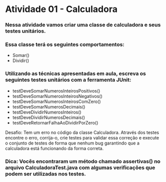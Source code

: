 # Atividade 01 - Calculadora

### Nessa atividade vamos criar uma classe de calculadora e seus testes unitários.

### Essa classe terá os seguintes comportamentos:
 - Somar()
 - Dividir()

### Utilizando as técnicas apresentadas em aula, escreva os seguintes testes unitários com a ferramenta JUnit:
 - testDeveSomarNumerosInteirosPositivos()
 - testDeveSomarNumerosInteirosNegativos()
 - testDeveSomarNumerosInteirosComZero()
 - testDeveSomarNumerosDecimais()
 - testDeveDividirNumerosInteiros()
 - testDeveDividirNumerosDecimais()
 - testDeveRetornarFalhaAoDividirPorZero()
 
Desafio: Tem um erro no código da classe Calculadora. Através dos testes encontre o erro, corrija-o, crie testes para validar essa correção e execute o conjunto de testes de forma que nenhum bug garantindo que a calculadora está funcionando da forma correta.
  
### Dica: Vocês encontraram um método chamado assertivas() no arquivo CalculadoraTest.java com algumas verificações que podem ser utilizadas nos testes.